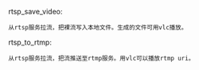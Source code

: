 rtsp_save_video:

    从rtsp服务拉流，把裸流写入本地文件。生成的文件可用vlc播放。

rtsp_to_rtmp:
    
    从rtsp服务拉流，把流推送至rtmp服务。用vlc可以播放rtmp uri。
    


